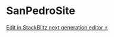 # SanPedroSite

[Edit in StackBlitz next generation editor ⚡️](https://stackblitz.com/~/github.com/Weentl/SanPedroSite)